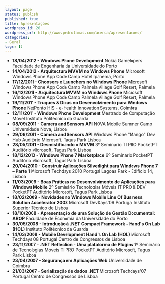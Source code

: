 ```yaml
---
layout: page
status: publish
published: true
title: Apresentações
wordpress_id: 20
wordpress_url: http://www.pedrolamas.com/acerca/apresentacoes/
categories:
- Geral
tags: []
---
```

-   **18/04/2012 - Windows Phone Development** Nokia Gamelopers Faculdade de Engenharia da Universidade do Porto
-   **14/04/2012 - Arquitectura MVVM no Windows Phone** Microsoft Windows Phone App Code Camp Hotel Ipanema, Porto
-   **17/12/2011 - Choosers e Launchers no Windows Phone** Microsoft Windows Phone App Code Camp Palmela Village Golf Resort, Palmela
-   **16/12/2011 - Arquitectura MVVM no Windows Phone** Microsoft Windows Phone App Code Camp Palmela Village Golf Resort, Palmela
-   **19/11/2011 - Truques & Dicas no Desenvolvimento para Windows Phone** NetPonto HIS - e-Health Innovation Systems, Coimbra
-   **12/11/2011 - Windows Phone Development** Mestrado de Computação Móvel Instituto Politécnico da Guarda
-   **08/09/2011 - Camera and Sensors API** NOVA Mobile Summer Camp Universidade Nova, Lisboa
-   **29/06/2011 - Camera and Sensors API** Windows Phone "Mango" Dev Hub Auditório Microsoft, Tagus Park Lisboa
-   **28/05/2011 - Desmistificando o MVVM** 3º Seminario TI PRO PocketPT Auditório Microsoft, Tagus Park Lisboa
-   **18/12/2010 - Windows Phone 7 Marketplace** 6º Seminario PocketPT Auditório Microsoft, Tagus Park Lisboa
-   **20/04/2010 - Construir Aplicações Silverlight para Windows Phone 7 – Parte 1** Microsoft Techdays 2010 Portugal Lagoas Park - Edifício 14, Lisboa
-   **11/03/2009 - Boas Práticas no Desenvolvimento de Aplicações para Windows Mobile** 2º Seminário Tecnologias Móveis IT PRO & DEV PocketPT Auditório Microsoft, Tagus Park Lisboa
-   **18/02/2009 - Novidades no Windows Mobile Line Of Business Solution Accelerator 2008** Microsoft DevDays'09 Portugal Instituto Superior Técnico de Lisboa
-   **18/10/2008 - Apresentação de uma Solução de Gestão Documental: AROP** Faculdade de Economia da Universidade do Porto
-   **30/05/2008 - Introdução à .NET Compact Framework - Hand's On Lab (HOL)** Instituto Politécnico da Guarda
-   **14/03/2008 - Mobile Development Hand's On Lab (HOL)** Microsoft Techdays'08 Portugal Centro de Congressos de Lisboa
-   **23/11/2007 - .NET Reflection - Uma plataforma de Plugins** 1º Seminário de Tecnologias Móveis TI PRO PocketPT Auditório Microsoft, Tagus Park Lisboa
-   **23/04/2007 - Segurança em Aplicações Web** Universidade de Coimbra
-   **21/03/2007 - Serialização de dados .NET** Microsoft Techdays'07 Portugal Centro de Congressos de Lisboa


